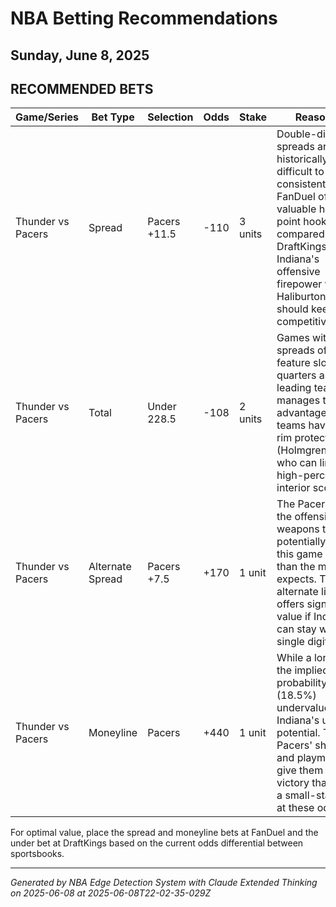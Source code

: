 # NBA Betting Recommendations
## Sunday, June 8, 2025

## RECOMMENDED BETS
| Game/Series | Bet Type | Selection | Odds | Stake | Reasoning |
|-------------|----------|-----------|------|-------|-----------|
| Thunder vs Pacers | Spread | Pacers +11.5 | -110 | 3 units | Double-digit NBA spreads are historically difficult to cover consistently. FanDuel offers the valuable half-point hook compared to DraftKings, and Indiana's offensive firepower with Haliburton/Siakam should keep them competitive. |
| Thunder vs Pacers | Total | Under 228.5 | -108 | 2 units | Games with large spreads often feature slower 4th quarters as the leading team manages their advantage. Both teams have elite rim protectors (Holmgren/Turner) who can limit high-percentage interior scoring. |
| Thunder vs Pacers | Alternate Spread | Pacers +7.5 | +170 | 1 unit | The Pacers have the offensive weapons to potentially keep this game closer than the market expects. This alternate line offers significant value if Indiana can stay within single digits. |
| Thunder vs Pacers | Moneyline | Pacers | +440 | 1 unit | While a longshot, the implied probability (18.5%) undervalues Indiana's upset potential. The Pacers' shooting and playmaking give them paths to victory that justify a small-stake flyer at these odds. |

For optimal value, place the spread and moneyline bets at FanDuel and the under bet at DraftKings based on the current odds differential between sportsbooks.

---
*Generated by NBA Edge Detection System with Claude Extended Thinking on 2025-06-08 at 2025-06-08T22-02-35-029Z*
